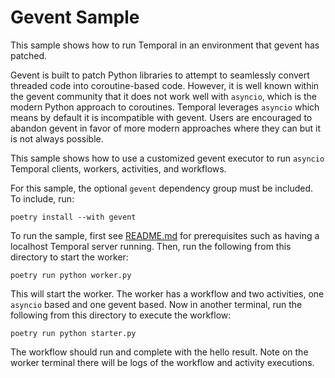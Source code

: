 # Gevent Sample

This sample shows how to run Temporal in an environment that gevent has patched.

Gevent is built to patch Python libraries to attempt to seamlessly convert threaded code into coroutine-based code.
However, it is well known within the gevent community that it does not work well with `asyncio`, which is the modern
Python approach to coroutines. Temporal leverages `asyncio` which means by default it is incompatible with gevent. Users
are encouraged to abandon gevent in favor of more modern approaches where they can but it is not always possible.

This sample shows how to use a customized gevent executor to run `asyncio` Temporal clients, workers, activities, and
workflows.

For this sample, the optional `gevent` dependency group must be included. To include, run:

    poetry install --with gevent

To run the sample, first see [README.md](../README.md) for prerequisites such as having a localhost Temporal server
running. Then, run the following from this directory to start the worker:

    poetry run python worker.py

This will start the worker. The worker has a workflow and two activities, one `asyncio` based and one gevent based. Now
in another terminal, run the following from this directory to execute the workflow:

    poetry run python starter.py

The workflow should run and complete with the hello result. Note on the worker terminal there will be logs of the
workflow and activity executions.